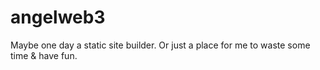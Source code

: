 # angelweb3
Maybe one day a static site builder. Or just a place for me to waste some time &amp; have fun.
